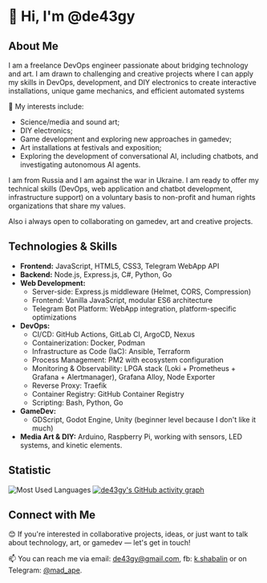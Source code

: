 # 👋 Hi, I'm @de43gy

## About Me

I am a freelance DevOps engineer passionate about bridging technology and art. I am drawn to challenging and creative projects where I can apply my skills in DevOps, development, and DIY electronics to create interactive installations, unique game mechanics, and efficient automated systems

👀 My interests include:
- Science/media and sound art;
- DIY electronics;
- Game development and exploring new approaches in gamedev;
- Art installations at festivals and exposition;
- Exploring the development of conversational AI, including chatbots, and investigating autonomous AI agents.

I am from Russia and I am against the war in Ukraine. I am ready to offer my technical skills (DevOps, web application and chatbot development, infrastructure support) on a voluntary basis to non-profit and human rights organizations that share my values.

Also i always open to collaborating on gamedev, art and creative projects.

## Technologies & Skills

- **Frontend:** JavaScript, HTML5, CSS3, Telegram WebApp API
- **Backend:** Node.js, Express.js, C#, Python, Go
- **Web Development:**
  - Server-side: Express.js middleware (Helmet, CORS, Compression)
  - Frontend: Vanilla JavaScript, modular ES6 architecture
  - Telegram Bot Platform: WebApp integration, platform-specific optimizations
- **DevOps:**
  - CI/CD: GitHub Actions, GitLab CI, ArgoCD, Nexus
  - Containerization: Docker, Podman
  - Infrastructure as Code (IaC): Ansible, Terraform
  - Process Management: PM2 with ecosystem configuration
  - Monitoring & Observability: LPGA stack (Loki + Prometheus + Grafana + Alertmanager), Grafana Alloy, Node Exporter
  - Reverse Proxy: Traefik
  - Container Registry: GitHub Container Registry
  - Scripting: Bash, Python, Go
- **GameDev:** 
  - GDScript, Godot Engine, Unity (beginner level because I don't like it much)
- **Media Art & DIY:** Arduino, Raspberry Pi, working with sensors, LED systems, and kinetic elements.

## Statistic

![Most Used Languages](https://github-readme-stats.vercel.app/api/top-langs/?username=de43gy&layout=compact&langs_count=6&theme=radical)
[![de43gy's GitHub activity graph](https://github-readme-activity-graph.vercel.app/graph?username=de43gy&theme=github-dark)](https://github.com/de43gy)

## Connect with Me

😊 If you're interested in collaborative projects, ideas, or just want to talk about technology, art, or gamedev — let's get in touch!

📫 You can reach me via email: [de43gy@gmail.com](mailto:de43gy@gmail.com), fb: [k.shabalin](https://www.facebook.com/k.shabalin) or on Telegram: [@mad_ape](https://t.me/mad_ape).
